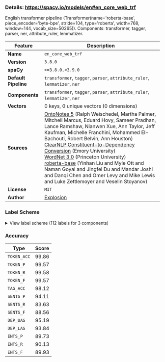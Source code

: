 ### Details: https://spacy.io/models/en#en_core_web_trf

English transformer pipeline (Transformer(name='roberta-base', piece_encoder='byte-bpe', stride=104, type='roberta', width=768, window=144, vocab_size=50265)). Components: transformer, tagger, parser, ner, attribute_ruler, lemmatizer.

| Feature | Description |
| --- | --- |
| **Name** | `en_core_web_trf` |
| **Version** | `3.8.0` |
| **spaCy** | `>=3.8.0,<3.9.0` |
| **Default Pipeline** | `transformer`, `tagger`, `parser`, `attribute_ruler`, `lemmatizer`, `ner` |
| **Components** | `transformer`, `tagger`, `parser`, `attribute_ruler`, `lemmatizer`, `ner` |
| **Vectors** | 0 keys, 0 unique vectors (0 dimensions) |
| **Sources** | [OntoNotes 5](https://catalog.ldc.upenn.edu/LDC2013T19) (Ralph Weischedel, Martha Palmer, Mitchell Marcus, Eduard Hovy, Sameer Pradhan, Lance Ramshaw, Nianwen Xue, Ann Taylor, Jeff Kaufman, Michelle Franchini, Mohammed El-Bachouti, Robert Belvin, Ann Houston)<br />[ClearNLP Constituent-to-Dependency Conversion](https://github.com/clir/clearnlp-guidelines/blob/master/md/components/dependency_conversion.md) (Emory University)<br />[WordNet 3.0](https://wordnet.princeton.edu/) (Princeton University)<br />[roberta-base](https://github.com/pytorch/fairseq/tree/master/examples/roberta) (Yinhan Liu and Myle Ott and Naman Goyal and Jingfei Du and Mandar Joshi and Danqi Chen and Omer Levy and Mike Lewis and Luke Zettlemoyer and Veselin Stoyanov) |
| **License** | `MIT` |
| **Author** | [Explosion](https://explosion.ai) |

### Label Scheme

<details>

<summary>View label scheme (112 labels for 3 components)</summary>

| Component | Labels |
| --- | --- |
| **`tagger`** | `$`, `''`, `,`, `-LRB-`, `-RRB-`, `.`, `:`, `ADD`, `AFX`, `CC`, `CD`, `DT`, `EX`, `FW`, `HYPH`, `IN`, `JJ`, `JJR`, `JJS`, `LS`, `MD`, `NFP`, `NN`, `NNP`, `NNPS`, `NNS`, `PDT`, `POS`, `PRP`, `PRP$`, `RB`, `RBR`, `RBS`, `RP`, `SYM`, `TO`, `UH`, `VB`, `VBD`, `VBG`, `VBN`, `VBP`, `VBZ`, `WDT`, `WP`, `WP$`, `WRB`, `XX`, ```` |
| **`parser`** | `ROOT`, `acl`, `acomp`, `advcl`, `advmod`, `agent`, `amod`, `appos`, `attr`, `aux`, `auxpass`, `case`, `cc`, `ccomp`, `compound`, `conj`, `csubj`, `csubjpass`, `dative`, `dep`, `det`, `dobj`, `expl`, `intj`, `mark`, `meta`, `neg`, `nmod`, `npadvmod`, `nsubj`, `nsubjpass`, `nummod`, `oprd`, `parataxis`, `pcomp`, `pobj`, `poss`, `preconj`, `predet`, `prep`, `prt`, `punct`, `quantmod`, `relcl`, `xcomp` |
| **`ner`** | `CARDINAL`, `DATE`, `EVENT`, `FAC`, `GPE`, `LANGUAGE`, `LAW`, `LOC`, `MONEY`, `NORP`, `ORDINAL`, `ORG`, `PERCENT`, `PERSON`, `PRODUCT`, `QUANTITY`, `TIME`, `WORK_OF_ART` |

</details>

### Accuracy

| Type | Score |
| --- | --- |
| `TOKEN_ACC` | 99.86 |
| `TOKEN_P` | 99.57 |
| `TOKEN_R` | 99.58 |
| `TOKEN_F` | 99.57 |
| `TAG_ACC` | 98.12 |
| `SENTS_P` | 94.11 |
| `SENTS_R` | 83.63 |
| `SENTS_F` | 88.56 |
| `DEP_UAS` | 95.19 |
| `DEP_LAS` | 93.84 |
| `ENTS_P` | 89.73 |
| `ENTS_R` | 90.13 |
| `ENTS_F` | 89.93 |
